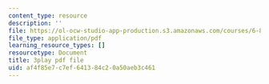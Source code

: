 ```yaml
---
content_type: resource
description: ''
file: https://ol-ocw-studio-app-production.s3.amazonaws.com/courses/6-832-underactuated-robotics-spring-2009/af4f85e7c7ef641384c20a50aeb3c461_g-VehRFsDcI.pdf
file_type: application/pdf
learning_resource_types: []
resourcetype: Document
title: 3play pdf file
uid: af4f85e7-c7ef-6413-84c2-0a50aeb3c461
---
```

